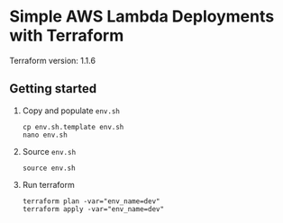 # Simple AWS Lambda Deployments with Terraform

Terraform version: 1.1.6

## Getting started

1. Copy and populate `env.sh`

    ```
    cp env.sh.template env.sh
    nano env.sh
    ```

2. Source `env.sh`

    ```
    source env.sh
    ```

3. Run terraform

   ```
   terraform plan -var="env_name=dev"
   terraform apply -var="env_name=dev"
   ```
